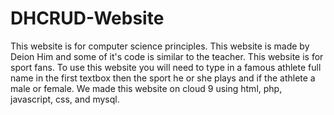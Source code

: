 # DHCRUD-Website
This website is for computer science principles. This website is made by Deion Him and some of it's code is similar to the teacher. This website is for sport fans. To use this website you will need to type in a famous athlete full name in the first textbox then the sport he or she plays and if the athlete a male or female. We made this website on cloud 9 using html, php, javascript, css, and mysql.
